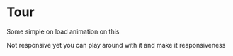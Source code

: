 # Tour
Some simple on load animation on this

Not responsive yet you can play around with it and make it reaponsiveness
